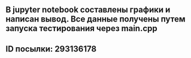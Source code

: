 ## В jupyter notebook составлены графики и написан вывод. Все данные получены путем запуска тестирования через main.cpp
## ID посылки: 293136178
